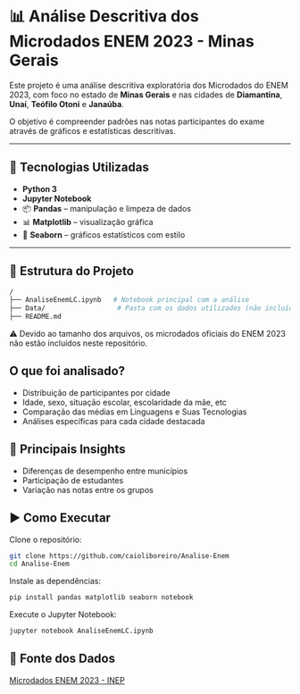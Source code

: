# 📊 Análise Descritiva dos Microdados ENEM 2023 - Minas Gerais

Este projeto é uma análise descritiva exploratória dos Microdados do ENEM 2023, com foco no estado de **Minas Gerais** e nas cidades de **Diamantina**, **Unaí**, **Teófilo Otoni** e **Janaúba**.

O objetivo é compreender padrões nas notas participantes do exame através de gráficos e estatísticas descritivas.

---

## 🧪 Tecnologias Utilizadas

- **Python 3**
- **Jupyter Notebook**
- 📦 **Pandas** – manipulação e limpeza de dados
- 📊 **Matplotlib** – visualização gráfica
- 🌈 **Seaborn** – gráficos estatísticos com estilo

---

## 📁 Estrutura do Projeto

```bash
/
├── AnaliseEnemLC.ipynb   # Notebook principal com a análise
├── Data/                  # Pasta com os dados utilizados (não incluída no GitHub)
├── README.md
```
⚠️ Devido ao tamanho dos arquivos, os microdados oficiais do ENEM 2023 não estão incluídos neste repositório.

## O que foi analisado?
- Distribuição de participantes por cidade
- Idade, sexo, situação escolar, escolaridade da mãe, etc
- Comparação das médias em Linguagens e Suas Tecnologias
- Análises específicas para cada cidade destacada

## 🧠 Principais Insights
- Diferenças de desempenho entre municípios
- Participação de estudantes
- Variação nas notas entre os grupos

## ▶️ Como Executar
Clone o repositório:

```bash
git clone https://github.com/caioliboreiro/Analise-Enem
cd Analise-Enem
```
Instale as dependências:

```bash
pip install pandas matplotlib seaborn notebook
```

Execute o Jupyter Notebook:
```bash
jupyter notebook AnaliseEnemLC.ipynb
```
## 📄 Fonte dos Dados
[Microdados ENEM 2023 - INEP](https://www.gov.br/inep/pt-br/areas-de-atuacao/avaliacao-e-exames-educacionais/enem/microdados)
